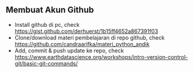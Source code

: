 ## Membuat Akun Github
- Install github di pc, check https://gist.github.com/derhuerst/1b15ff4652a867391f03
- Clone/download materi pembelajaran di repo github, check https://github.com/candraarifka/materi_python_andik
- Add, commit & push update ke repo, check https://www.earthdatascience.org/workshops/intro-version-control-git/basic-git-commands/